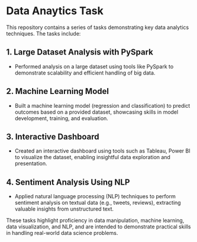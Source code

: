 # Data Anaytics Task

This repository contains a series of tasks demonstrating key data analytics techniques. The tasks include:

## 1. Large Dataset Analysis with PySpark
- Performed analysis on a large dataset using tools like PySpark to demonstrate scalability and efficient handling of big data.

## 2. Machine Learning Model
- Built a machine learning model (regression and classification) to predict outcomes based on a provided dataset, showcasing skills in model development, training, and evaluation.

## 3. Interactive Dashboard
- Created an interactive dashboard using tools such as Tableau, Power BI to visualize the dataset, enabling insightful data exploration and presentation.

## 4. Sentiment Analysis Using NLP
- Applied natural language processing (NLP) techniques to perform sentiment analysis on textual data (e.g., tweets, reviews), extracting valuable insights from unstructured text.


These tasks highlight proficiency in data manipulation, machine learning, data visualization, and NLP, and are intended to demonstrate practical skills in handling real-world data science problems.
